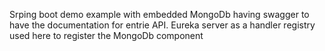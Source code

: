 Srping boot demo example with embedded MongoDb having swagger to have the documentation for entrie API.
Eureka server as a handler registry used here to register the MongoDb component
